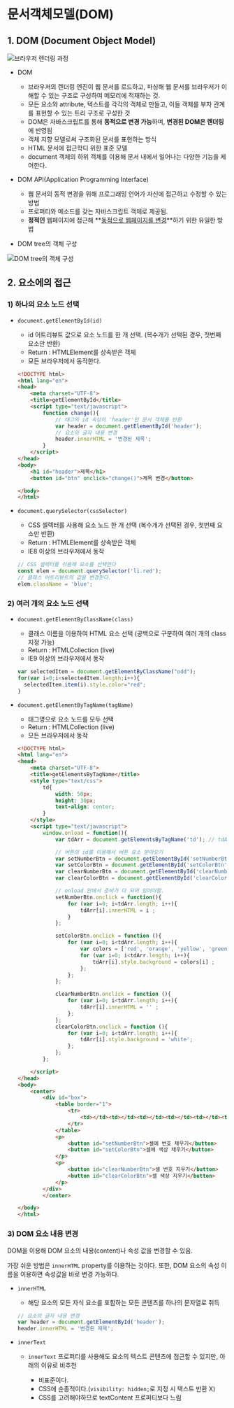 # 문서객체모델(DOM)

## 1. DOM (Document Object Model)

![브라우저 렌더링 과정](https://poiemaweb.com/img/client-server.png)

* DOM

  * 브라우저의 렌더링 엔진이 웹 문서를 로드하고, 파싱해 웹 문서를 브라우저가 이해할 수 있는 구조로 구성하여 메모리에 적재하는 것.
  * 모든 요소와 attribute, 텍스트를 각각의 객체로 만들고, 이들 객체를 부자 관계를 표현할 수 있는 트리 구조로 구성한 것
  * DOM은 자바스크립트를 통해 **동적으로 변경 가능**하며, **변경된 DOM은 렌더링**에 반영됨
  * 객체 지향 모델로써 구조화된 문서를 표현하는 방식
  * HTML 문서에 접근학디 위한 표준 모델
  * document 객체의 하위 객체를 이용해 문서 내에서 일어나는 다양한 기능을 제어한다.

  

* DOM API(Application Programming Interface)

  * 웹 문서의 동적 변경을 위해 프로그래밍 언어가 자신에 접근하고 수정할 수 있는 방법
  * 프로퍼티와 메소드를 갖는 자바스크립트 객체로 제공됨.
  * **정적인** 웹페이지에 접근해 **<u>동적으로 웹페이지를 변경</u>**하기 위한 유일한 방법

* DOM tree의 객체 구성

![DOM tree의 객체 구성](https://poiemaweb.com/img/HTMLElement.png)

## 2. 요소에의 접근

### 1) 하나의 요소 노드 선택

* `document.getElementById(id)`

  * id 어트리뷰트 값으로 요소 노드를 한 개 선택. (복수개가 선택된 경우, 첫번째 요소만 반환)
  * Return : HTMLElement를 상속받은 객체
  * 모든 브라우저에서 동작한다.

  ```html
  <!DOCTYPE html>
  <html lang="en">
  <head>
      <meta charset="UTF-8">
      <title>getElementById</title>
      <script type="text/javascript">
          function change(){
              // 태그의 id 속성이 'header'인 문서 객체를 반환
              var header = document.getElementById('header');
              // 요소의 글자 내용 변경
              header.innerHTML = '변경된 제목';
          }
      </script>
  </head>
  <body>
      <h1 id="header">제목</h1>
      <button id="btn" onclick="change()">제목 변경</button>
  
  </body>
  </html>
  ```

* `document.querySelector(cssSelector)`

  * CSS 셀렉터를 사용해 요소 노드 한 개 선택 (복수개가 선택된 경우, 첫번째 요소만 반환)
  * Return : HTMLElement를 상속받은 객체
  * IE8 이상의 브라우저에서 동작

  ```javascript
  // CSS 셀렉터를 이용해 요소를 선택한다
  const elem = document.querySelector('li.red');
  // 클래스 어트리뷰트의 값을 변경한다.
  elem.className = 'blue';
  ```

  

### 2) 여러 개의 요소 노드 선택

* `document.getElementByClassName(class)`

  * 클래스 이름을 이용하여 HTML 요소 선택 (공백으로 구분하여 여러 개의 class 지정 가능)
  * Return : HTMLCollection (live)
  * IE9 이상의 브라우저에서 동작

  ```javascript
  var selectedItem = document.getElementByClassName("odd");
  for(var i=0;i<selectedItem.length;i++){
    selectedItem.item(i).style.color="red";
  }
  ```

  

* `document.getElementByTagName(tagName)`

  * 태그명으로 요소 노드를 모두 선택
  * Return : HTMLCollection (live)
  * 모든 브라우저에서 동작

  ```html
  <!DOCTYPE html>
  <html lang="en">
  <head>
      <meta charset="UTF-8">
      <title>getElementsByTagName</title>
      <style type="text/css">
          td{
              width: 50px;
              height: 30px;
              text-align: center;
          }
      </style>
      <script type="text/javascript">
          window.onload = function(){
              var tdArr = document.getElementsByTagName('td'); // tdArr에 문서 내 모든 td 요소를 배열로 저장.
  
              // 버튼의 id를 이용해서 버튼 요소 받아오기
              var setNumberBtn = document.getElementById('setNumberBtn') ;
              var setColorBtn = document.getElementById('setColorBtn') ;
              var clearNumberBtn = document.getElementById('clearNumberBtn') ;
              var clearColorBtn = document.getElementById('clearColorBtn') ;
  
              // onload 안에서 준비가 다 되어 있어야함.
              setNumberBtn.onclick = function(){
                  for (var i=0; i<tdArr.length; i++){
                      tdArr[i].innerHTML = i ;
                  }
              };
  
              setColorBtn.onclick = function (){
                  for (var i=0; i<tdArr.length; i++){
                      var colors = ['red', 'orange', 'yellow', 'green', 'blue', 'navy', 'violet'] ;
                      for (var i=0; i<tdArr.length; i++){
                          tdArr[i].style.background = colors[i] ;
                      };
                  };
              };
  
              clearNumberBtn.onclick = function (){
                  for (var i=0; i<tdArr.length; i++){
                      tdArr[i].innerHTML = '' ;
                  };
              };
              clearColorBtn.onclick = function (){
                  for (var i=0; i<tdArr.length; i++){
                      tdArr[i].style.background = 'white';
                  };
              };
          };
  
      </script>
  </head>
  <body>
      <center>
          <div id="box">
              <table border="1">
                  <tr>
                      <td></td><td></td><td></td><td></td><td></td><td></td><td></td>
                  </tr>
              </table>
              <p>
                  <button id="setNumberBtn">셀에 번호 채우기</button>
                  <button id="setColorBtn">셀에 색상 채우기</button>
              </p>
              <p>
                  <button id="clearNumberBtn">셀 번호 지우기</button>
                  <button id="clearColorBtn">셀 색상 지우기</button>
              </p>
          </div>
          </center>
  
  </body>
  </html>
  ```

  

### 3) DOM 요소 내용 변경

DOM을 이용해 DOM 요소의 내용(content)나 속성 값을 변경할 수 있음.

가장 쉬운 방법은 `innerHTML` property를 이용하는 것이다. 또한, DOM 요소의 속성 이름을 이용하면 속성값을 바로 변경 가능하다.

* `innerHTML`

  * 해당 요소의 모든 자식 요소를 포함하는 모든 콘텐츠를 하나의 문자열로 취득

  ```javascript
  // 요소의 글자 내용 변경
  var header = document.getElementById('header');
  header.innerHTML = '변경된 제목';
  ```

* `innerText`

  * `innerText` 프로퍼티를 사용해도 요소의 텍스트 콘텐츠에 접근할 수 있지만, 아래의 이유로 비추천

    * 비표준이다.
    * CSS에 순종적이다.(`visibility: hidden;`로 지정 시 텍스트 반환 X)
    * CSS를 고려해야하므로 textContent 프로퍼티보다 느림

    